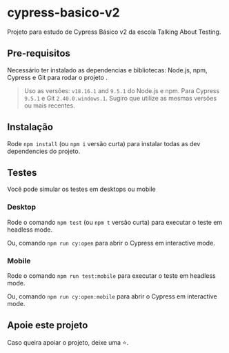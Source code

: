# cypress-basico-v2

Projeto para estudo de Cypress Básico v2 da escola Talking About Testing.

## Pre-requisitos

Necessário ter instalado as dependencias e bibliotecas:
Node.js, npm, Cypress e Git para rodar o projeto .

> Uso as versões: `v18.16.1` and `9.5.1` do Node.js e npm. Para Cypress `9.5.1` e Git `2.40.0.windows.1`. Sugiro que utilize as mesmas versões ou mais recentes.

## Instalação


Rode `npm install` (ou `npm i` versão curta) para instalar todas as dev dependencies do projeto.

## Testes

Você pode simular os testes em desktops ou mobile

### Desktop

Rode o comando `npm test` (ou `npm t` versão curta) para executar o teste em headless mode.

Ou, comando `npm run cy:open` para abrir o Cypress em interactive mode.

### Mobile

Rode o comando `npm run test:mobile` para executar o teste em headless mode.

Ou, comando `npm run cy:open:mobile` para abrir o Cypress em interactive mode.


## Apoie este projeto

Caso queira apoiar o projeto, deixe uma ⭐.